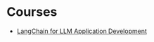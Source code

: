 # Courses

- [LangChain for LLM Application Development](https://www.deeplearning.ai/short-courses/langchain-for-llm-application-development/)